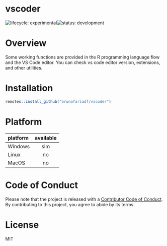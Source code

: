 # vscoder
![lifecycle:
experimental](https://img.shields.io/badge/lifecycle-experimental-lightgrey)![status:
development](https://img.shields.io/badge/status-development-blue)

# Overview

Some working functions are provided in the R programming language flow and the VS Code editor. You can check vs code editor version, extensions, and other utilities.

# Installation

``` r
remotes::install_github("brunofariadf/vscoder")
```

# Platform

<div align="center">

|platform | available |
|:--------|:---------:|
|Windows  |    sim    |
|Linux    |    no     |
|MacOS    |    no     |

</div>

# Code of Conduct

Please note that the project is released with a [Contributor
Code of
Conduct](https://contributor-covenant.org/version/2/0/CODE_OF_CONDUCT.html). By contributing to this project, you agree to abide by its terms.

# License

MIT